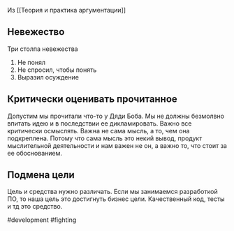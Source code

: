 Из [[Теория и практика аргументации]]

## Невежество 

Три столпа невежества

1. Не понял
2. Не спросил, чтобы понять
3. Выразил осуждение

## Критически оценивать прочитанное
Допустим мы прочитали что-то у Дяди Боба. Мы не должны безмолвно впитать идею и в последствии ее дикламировать. Важно все критически осмыслять. Важна не сама мысль, а то, чем она подкреплена. Потому что сама мысль это некий вывод, продукт мыслительной деятельности и нам важен не он, а важно то, что стоит за ее обоснованием. 

## Подмена цели
Цель и средства нужно различать. Если мы занимаемся разработкой ПО, то наша цель это достигнуть бизнес цели. Качественный код, тесты и тд это средство.

#development #fighting